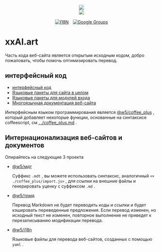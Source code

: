 <p align="center"><a href="https://xxai.art"><img src="https://cdn.jsdelivr.net/gh/xxai-art/doc/logo.svg"/></a><br/><a href="https://xxai.art"><img src="https://cdn.jsdelivr.net/gh/xxai-art/doc/xxai.svg"/></a></p><p align="center"><a href="https://github.com/xxai-art/doc#readme"><img alt="I18N" src="https://cdn.jsdelivr.net/gh/wactax/img/t.svg"/></a>　<a href="https://groups.google.com/u/0/g/xxai-art"><img alt="Google Groups" src="https://cdn.jsdelivr.net/gh/wactax/img/g-groups.svg"/></a></p>

# xxAI.art

Часть кода веб-сайта является открытым исходным кодом, добро пожаловать, чтобы помочь оптимизировать перевод.

## интерфейсный код

* [интерфейсный код](https://github.com/xxai-art/web)
* [Языковые пакеты для сайта в целом](https://github.com/xxai-art/web/tree/main/i18n)
* [Языковые пакеты для модулей входа](https://github.com/wacpkg/user/tree/main/ui.i18n)
* [Многоязычная документация веб-сайта](https://github.com/xxai-doc)

Интерфейсным языком программирования является [@w5/coffee_plus](http://npmjs.com/@w5/coffee_plus) , который добавляет некоторые функции, основанные на синтаксисе coffeescript, см [. ./coffee_plus.md](./coffee_plus.md) .

## Интернационализация веб-сайтов и документов

Опирайтесь на следующие 3 проекта

* [@w5/мдт](https://www.npmjs.com/package/@w5/mdt)

  Суффикс `.mdt` , вы можете использовать синтаксис, аналогичный `<+ ./coffee_plus/import.js>` , для ссылки на внешние файлы и генерировать уценку с суффиксом `.md` .

* [@w5/трмд](https://www.npmjs.com/package/@w5/trmd)

  Перевод Markdown не будет переводить коды и ссылки и будет кэшировать переведенные предложения. Если перевод изменен, но исходный текст не изменен, повторное выполнение не приведет к перезаписыванию модификации перевода.

* [@w5/i18n](https://www.npmjs.com/package/@w5/i18n)

  Языковые файлы для перевода веб-сайтов, созданных с помощью `yaml` .
